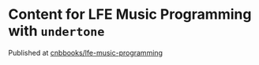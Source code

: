 # Content for LFE Music Programming with `undertone`
Published at [cnbbooks/lfe-music-programming](https://cnbbooks.github.io/lfe-music-programming/current/)
